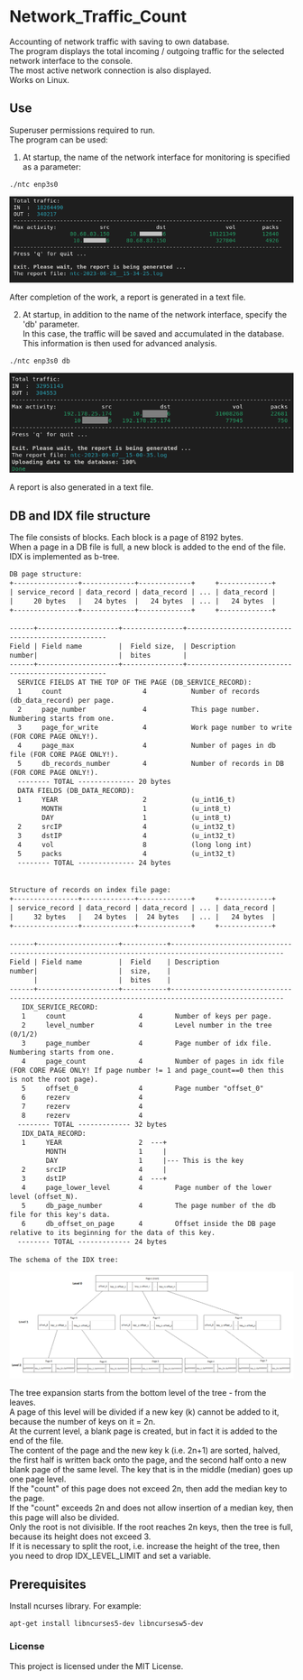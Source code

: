 # Network_Traffic_Count
Accounting of network traffic with saving to own database.</br>
The program displays the total incoming / outgoing traffic for the selected network interface to the console.</br>
The most active network connection is also displayed.</br>
Works on Linux.</br>

## Use
Superuser permissions required to run.</br>
The program can be used:</br>

1. At startup, the name of the network interface for monitoring is specified as a parameter:</br>
```
./ntc enp3s0
```
![](/screenshot/ntc_without_db.png)

   After completion of the work, a report is generated in a text file.</br>


2. At startup, in addition to the name of the network interface, specify the 'db' parameter.</br>
In this case, the traffic will be saved and accumulated in the database. This information is then used for advanced analysis.</br>
```
./ntc enp3s0 db
```
![](/screenshot/ntc_with_db.png)

   A report is also generated in a text file.</br>

## DB and IDX file structure
The file consists of blocks. Each block is a page of 8192 bytes.</br>
When a page in a DB file is full, a new block is added to the end of the file.</br>
IDX is implemented as b-tree.</br>

    DB page structure:
    +----------------+-------------+-------------+     +-------------+
    | service_record | data_record | data_record | ... | data_record |
    |     20 bytes   |   24 bytes  |   24 bytes  | ... |   24 bytes  |
    +----------------+-------------+-------------+     +-------------+

    ------+--------------------+---------------+--------------------------------------------------
    Field | Field name         |  Field size,  | Description
    number|                    |  bites        |
    ------+--------------------+---------------+--------------------------------------------------
      SERVICE FIELDS AT THE TOP OF THE PAGE (DB_SERVICE_RECORD):
      1     count                    4           Number of records (db_data_record) per page.
      2     page_number              4           This page number. Numbering starts from one.
      3     page_for_write           4           Work page number to write (FOR CORE PAGE ONLY!).
      4     page_max                 4           Number of pages in db file (FOR CORE PAGE ONLY!).
      5     db_records_number        4           Number of records in DB (FOR CORE PAGE ONLY!).
      -------- TOTAL -------------- 20 bytes
      DATA FIELDS (DB_DATA_RECORD):
      1     YEAR                     2           (u_int16_t)
            MONTH                    1           (u_int8_t)
            DAY                      1           (u_int8_t)
      2     srcIP                    4           (u_int32_t)
      3     dstIP                    4           (u_int32_t)
      4     vol                      8           (long long int)
      5     packs                    4           (u_int32_t)
      -------- TOTAL -------------- 24 bytes


    Structure of records on index file page:
    +----------------+-------------+-------------+     +-------------+
    | service_record | data_record | data_record | ... | data_record |
    |     32 bytes   |   24 bytes  |  24 bytes   | ... |   24 bytes  |
    +----------------+-------------+-------------+     +-------------+

    ------+--------------------+-----------+--------------------------------------------------------------------------------------------------
    Field | Field name         |  Field    | Description
    number|                    |  size,    |
          |                    |  bites    |
    ------+--------------------+-----------+--------------------------------------------------------------------------------------------------
       IDX_SERVICE_RECORD:
       1     count                  4        Number of keys per page.
       2     level_number           4        Level number in the tree (0/1/2)
       3     page_number            4        Page number of idx file. Numbering starts from one.
       4     page_count             4        Number of pages in idx file (FOR CORE PAGE ONLY! If page number != 1 and page_count==0 then this is not the root page).
       5     offset_0               4        Page number "offset_0"
       6     rezerv                 4
       7     rezerv                 4
       8     rezerv                 4
      -------- TOTAL ------------- 32 bytes
       IDX_DATA_RECORD:
       1     YEAR                   2  ---+
             MONTH                  1     |
             DAY                    1     |--- This is the key
       2     srcIP                  4     |
       3     dstIP                  4  ---+
       4     page_lower_level       4        Page number of the lower level (offset_N).
       5     db_page_number         4        The page number of the db file for this key's data.
       6     db_offset_on_page      4        Offset inside the DB page relative to its beginning for the data of this key.
      -------- TOTAL ------------- 24 bytes

    The schema of the IDX tree:
![](/schema/schema_idx.png)

The tree expansion starts from the bottom level of the tree - from the leaves.</br>
A page of this level will be divided if a new key (k) cannot be added to it, because the number of keys on it = 2n.</br>
At the current level, a blank page is created, but in fact it is added to the end of the file.</br>
The content of the page and the new key k (i.e. 2n+1) are sorted, halved, the first half is written back onto the page, and the second half onto a new blank page of the same level. The key that is in the middle (median) goes up one page level.</br>
If the "count" of this page does not exceed 2n, then add the median key to the page.</br>
If the "count" exceeds 2n and does not allow insertion of a median key, then this page will also be divided.</br>
Only the root is not divisible. If the root reaches 2n keys, then the tree is full, because its height does not exceed 3.</br>
If it is necessary to split the root, i.e. increase the height of the tree, then you need to drop IDX_LEVEL_LIMIT and set a variable.</br>

## Prerequisites

Install ncurses library. For example:

```
apt-get install libncurses5-dev libncursesw5-dev
```

### License

This project is licensed under the MIT License.

